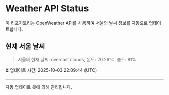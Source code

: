 
# Weather API Status

이 리포지토리는 OpenWeather API를 사용하여 서울의 날씨 정보를 자동으로 업데이트합니다.

## 현재 서울 날씨
> 서울의 현재 날씨: overcast clouds, 온도: 20.26°C, 습도: 81%

⏳ 업데이트 시간: 2025-10-03 22:09:44 (UTC)

---
자동 업데이트 봇에 의해 관리됩니다.
